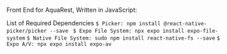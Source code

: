 Front End for AquaRest, Written in JavaScript:

List of Required Dependencies
```$ Picker: npm install @react-native-picker/picker --save ```
``` $ Expo File System: npx expo install expo-file-system ```
``` $ Native File System: sudo npm install react-native-fs --save ```
``` $ Expo A/V: npx expo install expo-av ``` 
